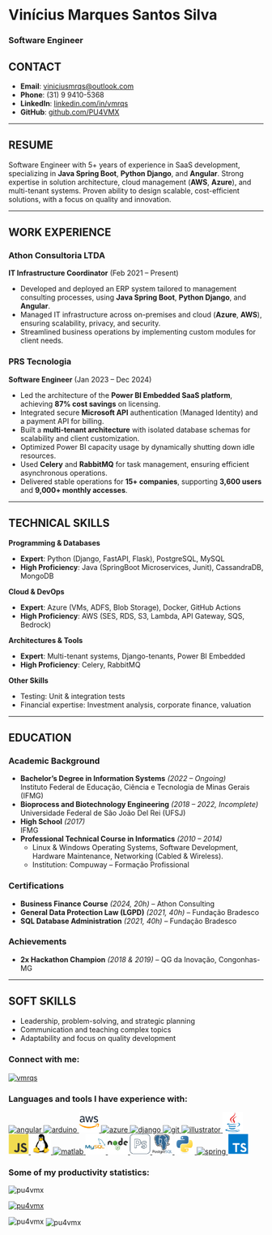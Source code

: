# **Vinícius Marques Santos Silva**  
### **Software Engineer**  

## **CONTACT**  
- **Email**: [viniciusmrqs@outlook.com](mailto:viniciusmrqs@outlook.com)  
- **Phone**: (31) 9 9410-5368  
- **LinkedIn**: [linkedin.com/in/vmrqs](https://www.linkedin.com/in/vmrqs/)  
- **GitHub**: [github.com/PU4VMX](https://github.com/PU4VMX)  

---

## **RESUME**  
Software Engineer with 5+ years of experience in SaaS development, specializing in **Java Spring Boot**, **Python Django**, and **Angular**. Strong expertise in solution architecture, cloud management (**AWS**, **Azure**), and multi-tenant systems. Proven ability to design scalable, cost-efficient solutions, with a focus on quality and innovation.  

---

## **WORK EXPERIENCE**  

### **Athon Consultoria LTDA**  
**IT Infrastructure Coordinator** (Feb 2021 – Present)  
- Developed and deployed an ERP system tailored to management consulting processes, using **Java Spring Boot**, **Python Django**, and **Angular**.  
- Managed IT infrastructure across on-premises and cloud (**Azure**, **AWS**), ensuring scalability, privacy, and security.  
- Streamlined business operations by implementing custom modules for client needs.  

### **PRS Tecnologia**  
**Software Engineer** (Jan 2023 – Dec 2024)  
- Led the architecture of the **Power BI Embedded SaaS platform**, achieving **87% cost savings** on licensing.  
- Integrated secure **Microsoft API** authentication (Managed Identity) and a payment API for billing.  
- Built a **multi-tenant architecture** with isolated database schemas for scalability and client customization.  
- Optimized Power BI capacity usage by dynamically shutting down idle resources.  
- Used **Celery** and **RabbitMQ** for task management, ensuring efficient asynchronous operations.  
- Delivered stable operations for **15+ companies**, supporting **3,600 users** and **9,000+ monthly accesses**.  

---

## **TECHNICAL SKILLS**  

**Programming & Databases**  
- **Expert**: Python (Django, FastAPI, Flask), PostgreSQL, MySQL
- **High Proficiency**: Java (SpringBoot Microservices, Junit), CassandraDB, MongoDB

**Cloud & DevOps**  
- **Expert**: Azure (VMs, ADFS, Blob Storage), Docker, GitHub Actions  
- **High Proficiency**: AWS (SES, RDS, S3, Lambda, API Gateway, SQS, Bedrock)  

**Architectures & Tools**  
- **Expert**: Multi-tenant systems, Django-tenants, Power BI Embedded  
- **High Proficiency**: Celery, RabbitMQ  

**Other Skills**  
- Testing: Unit & integration tests  
- Financial expertise: Investment analysis, corporate finance, valuation  

---

## **EDUCATION**  

### **Academic Background**  
- **Bachelor’s Degree in Information Systems** *(2022 – Ongoing)*  
  Instituto Federal de Educação, Ciência e Tecnologia de Minas Gerais (IFMG)  
- **Bioprocess and Biotechnology Engineering** *(2018 – 2022, Incomplete)*  
  Universidade Federal de São João Del Rei (UFSJ)  
- **High School** *(2017)*  
  IFMG  
- **Professional Technical Course in Informatics** *(2010 – 2014)*  
  - Linux & Windows Operating Systems, Software Development, Hardware Maintenance, Networking (Cabled & Wireless).  
  - Institution: Compuway – Formação Profissional  

### **Certifications**  
- **Business Finance Course** *(2024, 20h)* – Athon Consulting  
- **General Data Protection Law (LGPD)** *(2021, 40h)* – Fundação Bradesco  
- **SQL Database Administration** *(2021, 40h)* – Fundação Bradesco  

### **Achievements**  
- **2x Hackathon Champion** *(2018 & 2019)* – QG da Inovação, Congonhas-MG  

---

## **SOFT SKILLS**  
- Leadership, problem-solving, and strategic planning  
- Communication and teaching complex topics  
- Adaptability and focus on quality development  


<h3 align="left">Connect with me:</h3>
<p align="left">
<a href="https://linkedin.com/in/vmrqs" target="blank"><img align="center" src="https://raw.githubusercontent.com/rahuldkjain/github-profile-readme-generator/master/src/images/icons/Social/linked-in-alt.svg" alt="vmrqs" height="30" width="40" /></a>
</p>


<h3 align="left">Languages ​​and tools I have experience with:</h3>
<p align="left"> <a href="https://angular.io" target="_blank" rel="noreferrer"> <img src="https://angular.io/assets/images/logos/angular/angular.svg" alt="angular" width="40" height="40"/> </a> <a href="https://www.arduino.cc/" target="_blank" rel="noreferrer"> <img src="https://cdn.worldvectorlogo.com/logos/arduino-1.svg" alt="arduino" width="40" height="40"/> </a> <a href="https://aws.amazon.com" target="_blank" rel="noreferrer"> <img src="https://raw.githubusercontent.com/devicons/devicon/master/icons/amazonwebservices/amazonwebservices-original-wordmark.svg" alt="aws" width="40" height="40"/> </a> <a href="https://azure.microsoft.com/en-in/" target="_blank" rel="noreferrer"> <img src="https://www.vectorlogo.zone/logos/microsoft_azure/microsoft_azure-icon.svg" alt="azure" width="40" height="40"/> </a> <a href="https://www.djangoproject.com/" target="_blank" rel="noreferrer"> <img src="https://cdn.worldvectorlogo.com/logos/django.svg" alt="django" width="40" height="40"/> </a> <a href="https://git-scm.com/" target="_blank" rel="noreferrer"> <img src="https://www.vectorlogo.zone/logos/git-scm/git-scm-icon.svg" alt="git" width="40" height="40"/> </a> <a href="https://www.adobe.com/in/products/illustrator.html" target="_blank" rel="noreferrer"> <img src="https://www.vectorlogo.zone/logos/adobe_illustrator/adobe_illustrator-icon.svg" alt="illustrator" width="40" height="40"/> </a> <a href="https://www.java.com" target="_blank" rel="noreferrer"> <img src="https://raw.githubusercontent.com/devicons/devicon/master/icons/java/java-original.svg" alt="java" width="40" height="40"/> </a> <a href="https://developer.mozilla.org/en-US/docs/Web/JavaScript" target="_blank" rel="noreferrer"> <img src="https://raw.githubusercontent.com/devicons/devicon/master/icons/javascript/javascript-original.svg" alt="javascript" width="40" height="40"/> </a> <a href="https://www.linux.org/" target="_blank" rel="noreferrer"> <img src="https://raw.githubusercontent.com/devicons/devicon/master/icons/linux/linux-original.svg" alt="linux" width="40" height="40"/> </a> <a href="https://www.mathworks.com/" target="_blank" rel="noreferrer"> <img src="https://upload.wikimedia.org/wikipedia/commons/2/21/Matlab_Logo.png" alt="matlab" width="40" height="40"/> </a> <a href="https://www.mysql.com/" target="_blank" rel="noreferrer"> <img src="https://raw.githubusercontent.com/devicons/devicon/master/icons/mysql/mysql-original-wordmark.svg" alt="mysql" width="40" height="40"/> </a> <a href="https://nodejs.org" target="_blank" rel="noreferrer"> <img src="https://raw.githubusercontent.com/devicons/devicon/master/icons/nodejs/nodejs-original-wordmark.svg" alt="nodejs" width="40" height="40"/> </a> <a href="https://www.photoshop.com/en" target="_blank" rel="noreferrer"> <img src="https://raw.githubusercontent.com/devicons/devicon/master/icons/photoshop/photoshop-line.svg" alt="photoshop" width="40" height="40"/> </a> <a href="https://www.postgresql.org" target="_blank" rel="noreferrer"> <img src="https://raw.githubusercontent.com/devicons/devicon/master/icons/postgresql/postgresql-original-wordmark.svg" alt="postgresql" width="40" height="40"/> </a> <a href="https://www.python.org" target="_blank" rel="noreferrer"> <img src="https://raw.githubusercontent.com/devicons/devicon/master/icons/python/python-original.svg" alt="python" width="40" height="40"/> </a> <a href="https://spring.io/" target="_blank" rel="noreferrer"> <img src="https://www.vectorlogo.zone/logos/springio/springio-icon.svg" alt="spring" width="40" height="40"/> </a> <a href="https://www.typescriptlang.org/" target="_blank" rel="noreferrer"> <img src="https://raw.githubusercontent.com/devicons/devicon/master/icons/typescript/typescript-original.svg" alt="typescript" width="40" height="40"/> </a> </p>


<h3 align="left">Some of my productivity statistics:</h3>

<p align="left"> <img src="https://komarev.com/ghpvc/?username=pu4vmx&label=Profile%20views&color=0e75b6&style=flat" alt="pu4vmx" /> </p>
<p align="left"> <a href="https://github.com/ryo-ma/github-profile-trophy"><img src="https://github-profile-trophy.vercel.app/?username=pu4vmx" alt="pu4vmx" /></a> </p>
<p><img align="left" src="https://github-readme-stats.vercel.app/api/top-langs?username=pu4vmx&show_icons=true&locale=en&layout=compact" alt="pu4vmx" /></p>
<p>&nbsp;<img align="center" src="https://github-readme-stats.vercel.app/api?username=pu4vmx&show_icons=true&locale=en" alt="pu4vmx" /></p>


